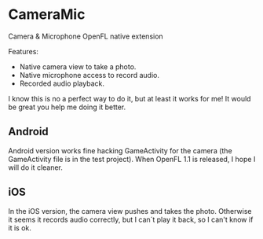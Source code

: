 CameraMic
=========

Camera &amp; Microphone OpenFL native extension

Features:
 * Native camera view to take a photo.
 * Native microphone access to record audio.
 * Recorded audio playback.


I know this is no a perfect way to do it, but at least it works for me! It would be great you help me doing it better.


Android
-------
Android version works fine hacking GameActivity for the camera (the GameActivity file is in the test project). When OpenFL 1.1 is released, I hope I will do it cleaner.

iOS
---
In the iOS version, the camera view pushes and takes the photo. Otherwise it seems it records audio correctly, but I can´t play it back, so I can't know if it is ok.
